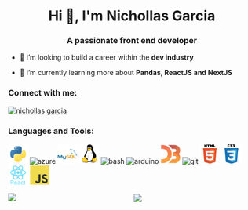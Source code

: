<h1 align="center">Hi 👋, I'm Nichollas Garcia</h1>
<h3 align="center">A passionate front end developer</h3>

- 🔭 I’m looking to build a career within the **dev industry**

- 🌱 I’m currently learning more about **Pandas, ReactJS and NextJS**

<h3 align="left">Connect with me:</h3>
<p align="left">
<a href="https://linkedin.com/in/nichollasgarcia" target="blank"><img align="center" src="https://raw.githubusercontent.com/rahuldkjain/github-profile-readme-generator/master/src/images/icons/Social/linked-in-alt.svg" alt="nichollas garcia" height="30" width="40" /></a>
</p>

<h3 align="left">Languages and Tools:</h3>
<p align="left"> 
  <img src="https://raw.githubusercontent.com/devicons/devicon/master/icons/python/python-original.svg" alt="python" width="40" height="40"/> </a> 
  <img src="https://www.vectorlogo.zone/logos/microsoft_azure/microsoft_azure-icon.svg" alt="azure" width="40" height="40" /> </a> 
  <img src="https://raw.githubusercontent.com/devicons/devicon/master/icons/mysql/mysql-original-wordmark.svg" alt="mysql" width="40" height="40" /> </a> 
  <img src="https://raw.githubusercontent.com/devicons/devicon/master/icons/linux/linux-original.svg" alt="linux" width="40" height="40" /> </a> 
  <img src="https://www.vectorlogo.zone/logos/gnu_bash/gnu_bash-icon.svg" alt="bash" width="40" height="40" /> </a> 
  <img src="https://cdn.worldvectorlogo.com/logos/arduino-1.svg" alt="arduino" width="40" height="40"/> </a> 
  <img src="https://raw.githubusercontent.com/devicons/devicon/master/icons/d3js/d3js-original.svg" alt="d3js" width="40" height="40" /> </a> 
  <img src="https://www.vectorlogo.zone/logos/git-scm/git-scm-icon.svg" alt="git" width="40" height="40" /> </a> 
  <img src="https://raw.githubusercontent.com/devicons/devicon/master/icons/html5/html5-original-wordmark.svg" alt="html5" width="40" height="40" /> </a> 
  <img src="https://raw.githubusercontent.com/devicons/devicon/master/icons/css3/css3-original-wordmark.svg" alt="css3" width="40" height="40" /> </a> 
  <img src="https://raw.githubusercontent.com/devicons/devicon/master/icons/react/react-original-wordmark.svg" alt="react" width="40" height="40" /> </a> 
  <img src="https://raw.githubusercontent.com/devicons/devicon/master/icons/javascript/javascript-original.svg" alt="javascript" width="40" height="40" /> </a>
  </p>

<div align="center">
  <img align="left" src="https://github-readme-stats.vercel.app/api/top-langs?username=nichollas531&show_icons=true&locale=en&layout=compact&langs_count=10&hide_border=true&title_color=00cbf3&text_color=00cbf3&icon_color=00cbf3&bg_color=040506&card_width=220" align="center" />
  &nbsp;
 <img src="https://gh-readme.vercel.app/api?username=nichollas531&show_icons=true&include_all_commits=true&count_private=true&count_private=true&hide_border=true&title_color=00cbf3&text_color=00cbf3&icon_color=00cbf3&bg_color=040506&hide_rank=true&line_height=28" align="center" />
</div>
